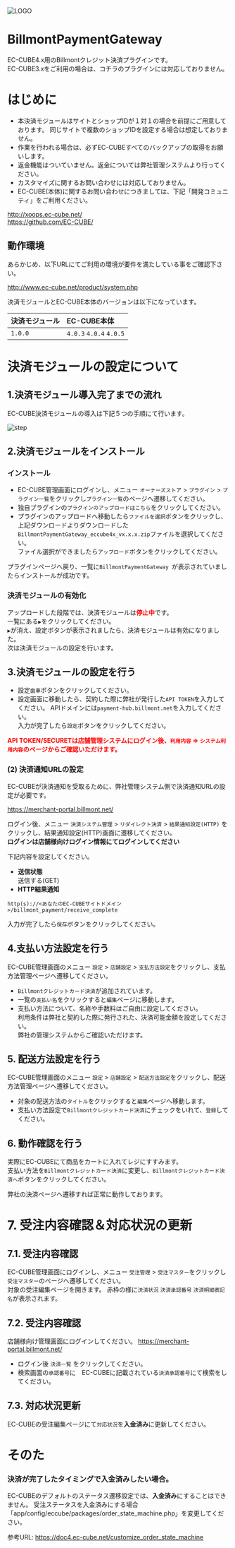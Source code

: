 ![LOGO](https://payment-hub.billmont.net/img/color-logo.png)

# BillmontPaymentGateway

EC-CUBE4.x用のBillmontクレジット決済プラグインです。  
EC-CUBE3.xをご利用の場合は、コチラのプラグインには対応しておりません。

# はじめに

- 本決済モジュールはサイトとショップIDが１対１の場合を前提にご用意しております。
同じサイトで複数のショップIDを設定する場合は想定しておりません。
- 作業を行われる場合は、必ずEC-CUBEすべてのバックアップの取得をお願いします。
- 返金機能はついていません。返金については弊社管理システムより行ってください。
- カスタマイズに関するお問い合わせには対応しておりません。
- EC-CUBE(本体)に関するお問い合わせにつきましては、下記「開発コミュニティ」をご利用ください。

http://xoops.ec-cube.net/  
https://github.com/EC-CUBE/


## 動作環境

あらかじめ、以下URLにてご利用の環境が要件を満たしている事をご確認下さい。

http://www.ec-cube.net/product/system.php

決済モジュールとEC-CUBE本体のバージョンは以下になっています。

| 決済モジュール | EC-CUBE本体 |
|:----|:----|
| `1.0.0` | `4.0.3` `4.0.4` `4.0.5` |

# 決済モジュールの設定について

## 1.決済モジュール導入完了までの流れ

EC-CUBE決済モジュールの導入は下記５つの手順にて行います。

![step](https://user-images.githubusercontent.com/73977441/119608024-3f060980-be30-11eb-8334-dd13f5903472.png)

## 2.決済モジュールをインストール

### インストール

- EC-CUBE管理画面にログインし、メニュー `オーナーズストア` > `プラグイン` > `プラグイン一覧`をクリックし`プラグイン一覧`のページへ遷移してください。
- 独自プラグインの`プラグインのアップロードはこちら`をクリックしてください。  
- プラグインのアップロードへ移動したら`ファイルを選択`ボタンをクリックし、上記ダウンロードよりダウンロードした`BillmontPaymentGateway_eccube4x_vx.x.x.zip`ファイルを選択してください。  
ファイル選択ができましたら`アップロード`ボタンをクリックしてください。  

プラグインページへ戻り、一覧に`BillmontPaymentGateway `が表示されていましたらインストールが成功です。

### 決済モジュールの有効化

アップロードした段階では、決済モジュールは<b style="color:red">停止中</b>です。  
一覧にある`▶`をクリックしてください。  
`▶`が消え、設定ボタンが表示されましたら、決済モジュールは有効になりました。  
次は決済モジュールの設定を行います。


## 3.決済モジュールの設定を行う

- 設定`歯車`ボタンをクリックしてください。
- 設定画面に移動したら、契約した際に弊社が発行した`API TOKEN`を入力してください。
APIドメインには`payment-hub.billmont.net`を入力してください。  
入力が完了したら`設定`ボタンをクリックしてください。  

<b style="color:red;">API TOKEN/SECURETは店舗管理システムにログイン後、`利用内容` => `システム利用内容`のページからご確認いただけます。</b>

### (2) 決済通知URLの設定

EC-CUBEが決済通知を受取るために、弊社管理システム側で決済通知URLの設定が必要です。

https://merchant-portal.billmont.net/

ログイン後、メニュー `決済システム管理` > `リダイレクト決済` > `結果通知設定(HTTP)` をクリックし、結果通知設定(HTTP)画面に遷移してください。  
**ログインは店舗様向けログイン情報にてログインしてください**

下記内容を設定してください。
- **送信状態**  
送信する(GET)
- **HTTP結果通知**

```
http(s)://<あなたのEC-CUBEサイトドメイン>/billmont_payment/receive_complete
```

入力が完了したら`保存`ボタンをクリックしてください。

## 4.支払い方法設定を行う

EC-CUBE管理画面のメニュー `設定` > `店舗設定` > `支払方法設定`をクリックし、支払方法管理ページへ遷移してください。

- `Billmontクレジットカード決済`が追加されています。
- 一覧の`支払い名`をクリックすると`編集`ページに移動します。
- 支払い方法について、名称や手数料はご自由に設定してください。  
利用条件は弊社と契約した際に発行された、決済可能金額を設定してください。  
弊社の管理システムからご確認いただけます。

## 5. 配送方法設定を行う
EC-CUBE管理画面のメニュー `設定` > `店舗設定` > `配送方法設定`をクリックし、配送方法管理ページへ遷移してください。

- 対象の配送方法の`タイトル`をクリックすると`編集`ページへ移動します。
- 支払い方法設定で`Billmontクレジットカード決済`にチェックをいれて、`登録`してください。

## 6. 動作確認を行う

実際にEC-CUBEにて商品をカートに入れてレジにすすみます。  
支払い方法を`Billmontクレジットカード決済`に変更し、`Billmontクレジットカード決済へ`ボタンをクリックしてください。

弊社の決済ページへ遷移すれば正常に動作しております。

# 7. 受注内容確認＆対応状況の更新

## 7.1. 受注内容確認
EC-CUBE管理画面にログインし、メニュー `受注管理` > `受注マスター`をクリックし`受注マスター`のページへ遷移してください。  
対象の受注編集ページを開きます。
赤枠の様に`決済状況` `決済承認番号` `決済明細表記名`が表示されます。

## 7.2. 受注内容確認

店舗様向け管理画面にログインしてください。
https://merchant-portal.billmont.net/

- ログイン後 `決済一覧` をクリックしてください。
- 検索画面の`承認番号`に　EC-CUBEに記載されている`決済承認番号`にて検索をしてください。

## 7.3. 対応状況更新

EC-CUBEの受注編集ページにて`対応状況`を**入金済み**に更新してください。


# そのた

### 決済が完了したタイミングで入金済みしたい場合。

EC-CUBEのデフォルトのステータス遷移設定では、**入金済み**にすることはできません。
受注ステータスを入金済みにする場合「app/config/eccube/packages/order_state_machine.php」を変更してください。

参考URL: https://doc4.ec-cube.net/customize_order_state_machine

